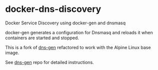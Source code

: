 # docker-dns-discovery
Docker Service Discovery using docker-gen and dnsmasq

docker-gen generates a configuration for Dnsmasq and reloads it when containers are
started and stopped.

This is a fork of [dns-gen](https://github.com/jderusse/docker-dns-gen) 
refactored to work with the Alpine Linux base image.

See [dns-gen](https://github.com/jderusse/docker-dns-gen) repo for detailed instructions.
